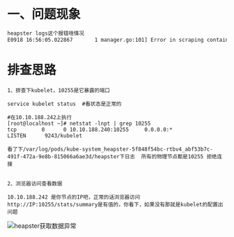 # 一、问题现象
```bash
heapster logs这个报错啥情况 
E0918 16:56:05.022867       1 manager.go:101] Error in scraping containers from kubelet_summary:10.10.188.242:10255: Get http://10.10.188.242:10255/stats/summary/: dial tcp 10.10.188.242:10255: getsockopt: connection refused
```
# 排查思路


```
1、排查下kubelet，10255是它暴露的端口

service kubelet status  #看状态是正常的

#在10.10.188.242上执行
[root@localhost ~]# netstat -lnpt | grep 10255
tcp        0      0 10.10.188.240:10255     0.0.0.0:*               LISTEN      9243/kubelet

看了下/var/log/pods/kube-system_heapster-5f848f54bc-rtbv4_abf53b7c-491f-472a-9e8b-815066a6ae3d/heapster下日志  所有的物理节点都是10255 拒绝连接


2、浏览器访问查看数据

10.10.188.242 是你节点的IP吧，正常的话浏览器访问http://IP:10255/stats/summary是有值的，你看下，如果没有那就是kubelet的配置出问题

```
![heapster获取数据异常](https://github.com/Lancger/opsfull/blob/master/images/heapster-01.png)
